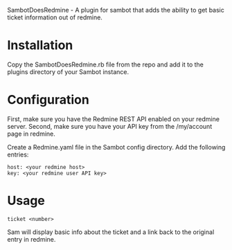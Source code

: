 SambotDoesRedmine - A plugin for sambot that adds the ability to get basic ticket information out of redmine.

# Installation
Copy the SambotDoesRedmine.rb file from the repo and add it to the plugins directory of your Sambot instance.

# Configuration
First, make sure you have the Redmine REST API enabled on your redmine server.  Second, make sure you have your API key from the /my/account page in redmine.

Create a Redmine.yaml file in the Sambot config directory.  Add the following entries:

	host: <your redmine host>
	key: <your redmine user API key>

# Usage

	ticket <number>

Sam will display basic info about the ticket and a link back to the original entry in redmine.	
